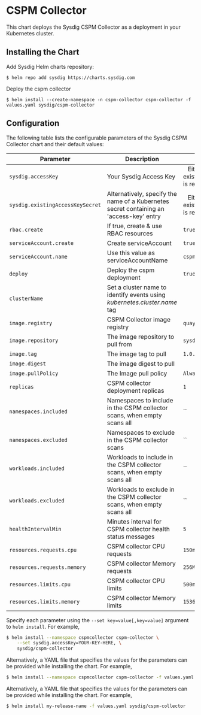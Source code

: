 # CSPM Collector

This chart deploys the Sysdig CSPM Collector as a deployment in your Kubernetes cluster.

## Installing the Chart

Add Sysdig Helm charts repository:

```
$ helm repo add sysdig https://charts.sysdig.com
```

Deploy the cspm collector

```
$ helm install --create-namespace -n cspm-collector cspm-collector -f values.yaml sysdig/cspm-collector
```

## Configuration

The following table lists the configurable parameters of the Sysdig CSPM Collector chart and their default values:

| Parameter                            | Description                                                                                                            | Default                           |
| ------------------------------------ | ---------------------------------------------------------------------------------------------------------------------- | --------------------------------- |
| `sysdig.accessKey`                                                   | Your Sysdig Access Key                                                                   | ` ` Either accessKey or existingAccessKeySecret is required                    |
| `sysdig.existingAccessKeySecret`                                     | Alternatively, specify the name of a Kubernetes secret containing an 'access-key' entry  | ` ` Either accessKey or existingAccessKeySecret is required                    |
| `rbac.create`                                                        | If true, create & use RBAC resources                                                     | `true`                                                                         |
| `serviceAccount.create`                                              | Create serviceAccount                                                                    | `true`                                                                         |
| `serviceAccount.name`                                                | Use this value as serviceAccountName                                                     | `cspm-collector`                                                               |
| `deploy`                                                             | Deploy the cspm deployment                                                               | `true`                                                                         |
| `clusterName`                                                        | Set a cluster name to identify events using *kubernetes.cluster.name* tag                | ` `                                                                            |
| `image.registry`                                                     | CSPM Collector image registry                                                            | `quay.io`                                                                      |
| `image.repository`                                                   | The image repository to pull from                                                        | `sysdig/cspm-collector`                                                        |
| `image.tag`                                                          | The image tag to pull                                                                    | `1.0.0`                                                                        |
| `image.digest`                                                       | The image digest to pull                                                                 | ` `                                                                            |
| `image.pullPolicy`                                                   | The Image pull policy                                                                    | `Always`                                                                       |
| `replicas`                                    | CSPM collector deployment replicas                                                       | `1`                                                                            |
| `namespaces.included`                         | Namespaces to include in the CSPM collector scans, when empty scans all                  | ``                                                                             |
| `namespaces.excluded`                         | Namespaces to exclude in the CSPM collector scans                                        | ``                                                                             |
| `workloads.included`                          | Workloads to include in the CSPM collector scans, when empty scans all                   | ``                                                                             |
| `workloads.excluded`                          | Workloads to exclude in the CSPM collector scans, when empty scans all                   | ``                                                                             |
| `healthIntervalMin`                           | Minutes interval for CSPM collector health status messages                               | `5`                                                                            |
| `resources.requests.cpu`                               | CSPM collector CPU requests                                                     | `150m`                                                                        |
| `resources.requests.memory`                            | CSPM collector Memory requests                                                  | `256Mi`                                                                        |
| `resources.limits.cpu`                                 | CSPM collector CPU limits                                                       | `500m`                                                                         |
| `resources.limits.memory`                              | CSPM collector Memory limits                                                    | `1536Mi`                                                                        |

Specify each parameter using the `--set key=value[,key=value]` argument to `helm install`. For example,

```bash
$ helm install --namespace cspmcollector cspm-collector \
    --set sysdig.accessKey=YOUR-KEY-HERE, \
    sysdig/cspm-collector
```

Alternatively, a YAML file that specifies the values for the parameters can be provided while installing the chart. For
example,

```bash
$ helm install --namespace cspmcollector cspm-collector -f values.yaml sysdig/cspm-collector
```

Alternatively, a YAML file that specifies the values for the parameters can be provided while installing the chart. For example,

```bash
$ helm install my-release-name -f values.yaml sysdig/cspm-collector
```
